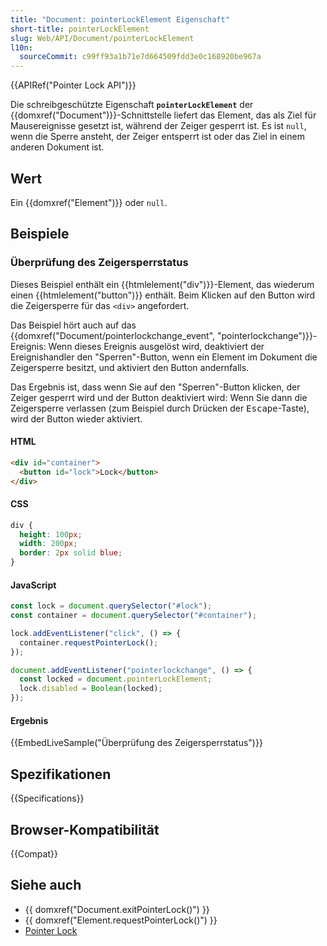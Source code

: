 ```yaml
---
title: "Document: pointerLockElement Eigenschaft"
short-title: pointerLockElement
slug: Web/API/Document/pointerLockElement
l10n:
  sourceCommit: c99ff93a1b71e7d664509fdd3e0c168920be967a
---
```


{{APIRef("Pointer Lock API")}}

Die schreibgeschützte Eigenschaft **`pointerLockElement`** der {{domxref("Document")}}-Schnittstelle liefert das Element, das als Ziel für Mausereignisse gesetzt ist, während der Zeiger gesperrt ist.
Es ist `null`, wenn die Sperre ansteht, der Zeiger entsperrt ist oder das Ziel in einem anderen Dokument ist.

## Wert

Ein {{domxref("Element")}} oder `null`.

## Beispiele

### Überprüfung des Zeigersperrstatus

Dieses Beispiel enthält ein {{htmlelement("div")}}-Element, das wiederum einen {{htmlelement("button")}} enthält. Beim Klicken auf den Button wird die Zeigersperre für das `<div>` angefordert.

Das Beispiel hört auch auf das {{domxref("Document/pointerlockchange_event", "pointerlockchange")}}-Ereignis: Wenn dieses Ereignis ausgelöst wird, deaktiviert der Ereignishandler den "Sperren"-Button, wenn ein Element im Dokument die Zeigersperre besitzt, und aktiviert den Button andernfalls.

Das Ergebnis ist, dass wenn Sie auf den "Sperren"-Button klicken, der Zeiger gesperrt wird und der Button deaktiviert wird: Wenn Sie dann die Zeigersperre verlassen (zum Beispiel durch Drücken der <kbd>Escape</kbd>-Taste), wird der Button wieder aktiviert.

#### HTML

```html
<div id="container">
  <button id="lock">Lock</button>
</div>
```

#### CSS

```css
div {
  height: 100px;
  width: 200px;
  border: 2px solid blue;
}
```

#### JavaScript

```js
const lock = document.querySelector("#lock");
const container = document.querySelector("#container");

lock.addEventListener("click", () => {
  container.requestPointerLock();
});

document.addEventListener("pointerlockchange", () => {
  const locked = document.pointerLockElement;
  lock.disabled = Boolean(locked);
});
```

#### Ergebnis

{{EmbedLiveSample("Überprüfung des Zeigersperrstatus")}}

## Spezifikationen

{{Specifications}}

## Browser-Kompatibilität

{{Compat}}

## Siehe auch

- {{ domxref("Document.exitPointerLock()") }}
- {{ domxref("Element.requestPointerLock()") }}
- [Pointer Lock](/de/docs/Web/API/Pointer_Lock_API)
